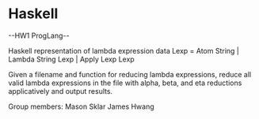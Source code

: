 # Haskell

--HW1 ProgLang--

Haskell representation of lambda expression data Lexp = Atom String | Lambda String Lexp | Apply Lexp Lexp

Given a filename and function for reducing lambda expressions, reduce all valid lambda expressions in the file with alpha, beta, and eta reductions applicatively and output results.


Group members:
Mason Sklar 
James Hwang
